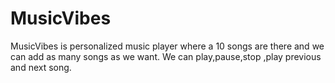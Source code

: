 # MusicVibes
MusicVibes is personalized music player where a 10 songs are there and we can add as many songs as we want. We can play,pause,stop ,play previous and  next song.
